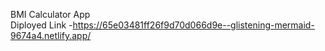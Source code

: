 BMI Calculator App  <br>
Diployed Link -https://65e03481ff26f9d70d066d9e--glistening-mermaid-9674a4.netlify.app/

